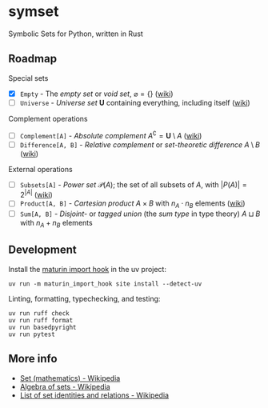 # symset

Symbolic Sets for Python, written in Rust

## Roadmap

Special sets

- [x] `Empty` - The *empty set* or *void set*, $\displaystyle\varnothing⁠ = \{\}$ ([wiki](https://w.wiki/EMr$))
- [ ] `Universe` - *Universe set* $\displaystyle\mathbf{U}⁠$ containing everything, including itself
([wiki](https://w.wiki/EMs4))

Complement operations

- [ ] `Complement[A]` - *Absolute complement* $\displaystyle A^\complement⁠=\mathbf{U}\setminus A$
([wiki](https://w.wiki/ANo$))
- [ ] `Difference[A, B]` - *Relative complement* or *set-theoretic difference*
$\displaystyle A \setminus B$ ([wiki](https://w.wiki/ANo$#Relative_complement))

External operations

- [ ] `Subsets[A]` - *Power set* $\displaystyle\mathcal P(A)$; the set of all subsets of
$\displaystyle A$, with $\displaystyle |P(A)| = 2^{|A|}$ ([wiki](https://w.wiki/FMZ))
- [ ] `Product[A, B]` - *Cartesian product* $\displaystyle A \times B$ with $n_A \cdot n_B$ elements
([wiki](https://w.wiki/zus))
- [ ] `Sum[A, B]` - *Disjoint-* or *tagged union* (the *sum type* in type theory)
$\displaystyle A \sqcup B$ with $\displaystyle n_A + n_B$ elements

## Development

Install the [maturin import hook](https://www.maturin.rs/import_hook.html) in the uv project:

```shell
uv run -m maturin_import_hook site install --detect-uv
```

Linting, formatting, typechecking, and testing:

```shell
uv run ruff check
uv run ruff format
uv run basedpyright
uv run pytest
```

## More info

- [Set (mathematics) - Wikipedia](https://w.wiki/3ryH)
- [Algebra of sets - Wikipedia]([wiki](https://w.wiki/EMsH))
- [List of set identities and relations - Wikipedia](https://w.wiki/EMsU)
